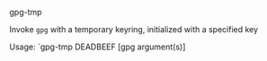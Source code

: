 gpg-tmp

Invoke `gpg` with a temporary keyring, initialized with a specified key

Usage: `gpg-tmp DEADBEEF [gpg argument(s)]
